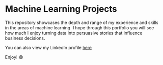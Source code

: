 # Machine Learning Projects
This repository showcases the depth and range of my experience and skills in the areas of machine learning.
I hope through this portfolio you will see how much I enjoy turning data into persuasive stories that influence business decisions. 

You can also view my LinkedIn profile [here](https://www.linkedin.com/in/kamararichards/) 

Enjoy! :smiley:
